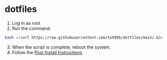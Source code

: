 # dotfiles

1. Log in as root
2. Run the command:
```bash
bash <(curl https://raw.githubusercontent.com/toh995/dotfiles/main/.bin/setup)
```
3. When the script is complete, reboot the system.
4. Follow the [Post Install Instructions](POST_INSTALL.md)
